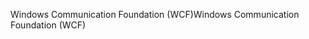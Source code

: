 <span data-ttu-id="baaf6-101">Windows Communication Foundation (WCF)</span><span class="sxs-lookup"><span data-stu-id="baaf6-101">Windows Communication Foundation (WCF)</span></span>